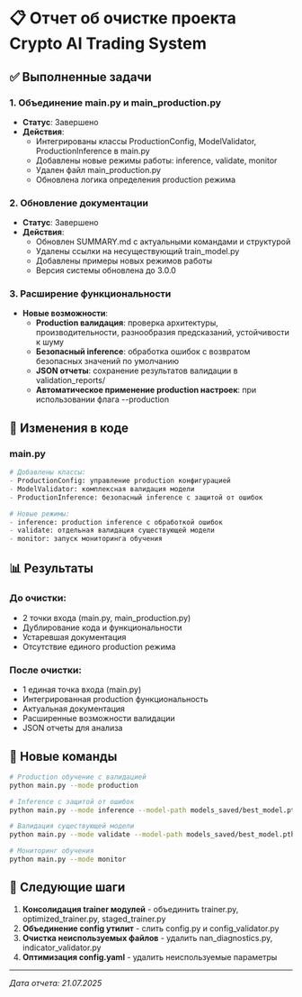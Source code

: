 # 📋 Отчет об очистке проекта Crypto AI Trading System

## ✅ Выполненные задачи

### 1. Объединение main.py и main_production.py
- **Статус**: Завершено
- **Действия**:
  - Интегрированы классы ProductionConfig, ModelValidator, ProductionInference в main.py
  - Добавлены новые режимы работы: inference, validate, monitor
  - Удален файл main_production.py
  - Обновлена логика определения production режима

### 2. Обновление документации
- **Статус**: Завершено
- **Действия**:
  - Обновлен SUMMARY.md с актуальными командами и структурой
  - Удалены ссылки на несуществующий train_model.py
  - Добавлены примеры новых режимов работы
  - Версия системы обновлена до 3.0.0

### 3. Расширение функциональности
- **Новые возможности**:
  - **Production валидация**: проверка архитектуры, производительности, разнообразия предсказаний, устойчивости к шуму
  - **Безопасный inference**: обработка ошибок с возвратом безопасных значений по умолчанию
  - **JSON отчеты**: сохранение результатов валидации в validation_reports/
  - **Автоматическое применение production настроек**: при использовании флага --production

## 🔄 Изменения в коде

### main.py
```python
# Добавлены классы:
- ProductionConfig: управление production конфигурацией
- ModelValidator: комплексная валидация модели
- ProductionInference: безопасный inference с защитой от ошибок

# Новые режимы:
- inference: production inference с обработкой ошибок
- validate: отдельная валидация существующей модели
- monitor: запуск мониторинга обучения
```

## 📊 Результаты

### До очистки:
- 2 точки входа (main.py, main_production.py)
- Дублирование кода и функциональности
- Устаревшая документация
- Отсутствие единого production режима

### После очистки:
- 1 единая точка входа (main.py)
- Интегрированная production функциональность
- Актуальная документация
- Расширенные возможности валидации
- JSON отчеты для анализа

## 🚀 Новые команды

```bash
# Production обучение с валидацией
python main.py --mode production

# Inference с защитой от ошибок
python main.py --mode inference --model-path models_saved/best_model.pth

# Валидация существующей модели
python main.py --mode validate --model-path models_saved/best_model.pth

# Мониторинг обучения
python main.py --mode monitor
```

## 📝 Следующие шаги

1. **Консолидация trainer модулей** - объединить trainer.py, optimized_trainer.py, staged_trainer.py
2. **Объединение config утилит** - слить config.py и config_validator.py
3. **Очистка неиспользуемых файлов** - удалить nan_diagnostics.py, indicator_validator.py
4. **Оптимизация config.yaml** - удалить неиспользуемые параметры

---

*Дата отчета: 21.07.2025*